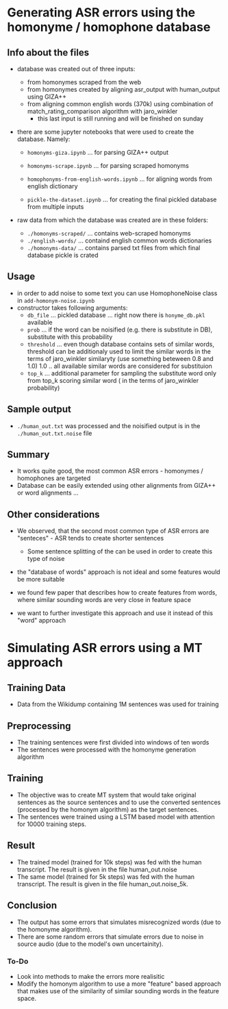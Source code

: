 # Generating ASR errors using the homonyme / homophone database

## Info about the files

* database was created out of three inputs:
    * from homonymes scraped from the web
    * from homonymes created by aligning asr_output with human_output using GIZA++
    * from aligning common english words (370k) using combination of match_rating_comparison algorithm with jaro_winkler
        * this last input is still running and will be finished on sunday
        
* there are some jupyter notebooks that were used to create the database. Namely:
    * `homonyms-giza.ipynb`  ... for parsing GIZA++ output
    * `homonyms-scrape.ipynb` ... for parsing scraped homonyms
    * `homophonyms-from-english-words.ipynb` ... for aligning words from english dictionary
    
    * `pickle-the-dataset.ipynb` ... for creating the final pickled database from multiple inputs
    
* raw data from which the database was created are in these folders:
    * `./homonyms-scraped/` ... contains web-scraped homonyms
    * `./english-words/` ... containd english common words dictionaries
    * `./homonyms-data/` ... contains parsed txt files from which final database pickle is crated
    
## Usage
* in order to add noise to some text you can use HomophoneNoise class in `add-homonym-noise.ipynb`
* constructor takes following arguments:
    * `db_file` ... pickled database ... right now there is `honyme_db.pkl` available
    * `prob` ...  if the word can be noisified (e.g. there is substitute in DB), substitute with this probability
    * `threshold` ... even though database contains sets of similar words, threshold can be additionaly used to limit the similar words in the terms of jaro_winkler similaryty (use something beteween 0.8 and 1.0) 1.0 .. all available similar words are considered for substituion
    * `top_k` ... additional parameter for sampling the substitute word only from top_k scoring similar word ( in the terms of jaro_winkler probability)
    
    
    
 ## Sample output
 * `./human_out.txt` was processed and the noisified output is in the `./human_out.txt.noise` file
 
 
 ## Summary
 * It works quite good, the most common ASR errors - homonymes / homophones are targeted
 * Database can be easily extended using other alignments from GIZA++ or word alignments ...
 
 ## Other considerations
 * We observed, that the second most common type of ASR errors are "senteces" - ASR tends to create shorter sentences
     * Some sentence splitting of the can be used in order to create this type of noise
     
  
 * the "database of words" approach is not ideal and some features would be more suitable
 * we found few paper that describes how to create features from words, where similar sounding words are very close in feature space
 * we want to further investigate this approach and use it instead of this "word" approach
 
 # Simulating ASR errors using a MT approach
 
 ## Training Data 
 * Data from the Wikidump containing 1M sentences was used for training
 
 ## Preprocessing 
 * The training sentences were first divided into windows of ten words
 * The sentences were processed with the homonyme generation algorithm
 
 ## Training
 * The objective was to create MT system that would take original sentences as the source sentences and to use the converted sentences (processed by the homonym algorithm) as the target sentences.
 * The sentences were trained using a LSTM based model with attention for 10000 training steps.
 
 ## Result
 * The trained model (trained for 10k steps) was fed with the human transcript. The result is given in the file human_out.noise
 * The same model (trained for 5k steps) was fed with the human transcript. The result is given in the file human_out.noise_5k.
 
 ## Conclusion
 * The output has some errors that simulates misrecognized words (due to the homonyme algorithm).
 * There are some random errors that simulate errors due to noise in source audio (due to the model's own uncertainity).
 
 ### To-Do
 * Look into methods to make the errors more realisitic
 * Modify the homonym algorithm to use a more "feature" based approach that makes use of the similarity of similar sounding words in the feature space.
 
